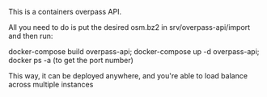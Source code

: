 This is a containers overpass API.

All you need to do is put the desired osm.bz2 in srv/overpass-api/import and then run:

docker-compose build overpass-api; docker-compose up -d overpass-api; docker ps -a (to get the port number)

This way, it can be deployed anywhere, and you're able to load balance across multiple instances

